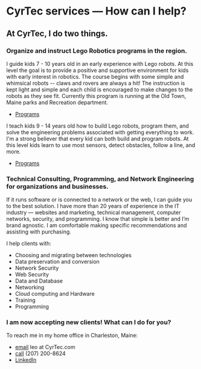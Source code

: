 # CyrTec services — How can I help?

## At CyrTec, I do two things.

### Organize and instruct Lego Robotics programs in the region.
I guide kids 7 - 10 years old in an early experience with Lego robots.  At this level the goal is to provide a positive and supportive environment for kids with early interest in robotics.  The course begins with some simple and whimsical robots -- claws and rovers are always a hit!  The instruction is kept light and simple and each child is encouraged to make changes to the robots as they see fit.  Currently this program is running at the Old Town, Maine parks and Recreation department.
- [Programs](http://www.oldtownrec.com/info/activities/program_details.aspx?ProgramID=29740)

I teach kids 9 - 14 years old how to build Lego robots, program them, and solve the engineering problems associated with getting everything to work.  I'm a strong believer that every kid can both build and program robots.  At this level kids learn to use most sensors, detect obstacles, follow a line, and more.
- [Programs](http://www.oldtownrec.com/info/activities/program_details.aspx?ProgramID=29740)

### Technical Consulting, Programming, and Network Engineering for organizations and businesses.
If it runs software or is connected to a network or the web, I can guide you to the best solution.  I have more than 20 years of experience in the IT industry — websites and marketing, technical management, computer networks, security, and programming.  I know that simple is better and I’m brand agnostic.  I am comfortable making specific recommendations and assisting with purchasing.

I help clients with:
- Choosing and migrating between technologies
- Data preservation and conversion
- Network Security
- Web Security
- Data and Database
- Networking
- Cloud computing and Hardware
- Training
- Programming

### I am now accepting new clients!  What can I do for you?

To reach me in my home office in Charleston, Maine:
- [email](mailto://leo@CyrTec.com) leo at CyrTec.com
- [call](tel:+12072008624) (207) 200-8624
- [LinkedIn](https://www.linkedin.com/in/leoecyr/)
